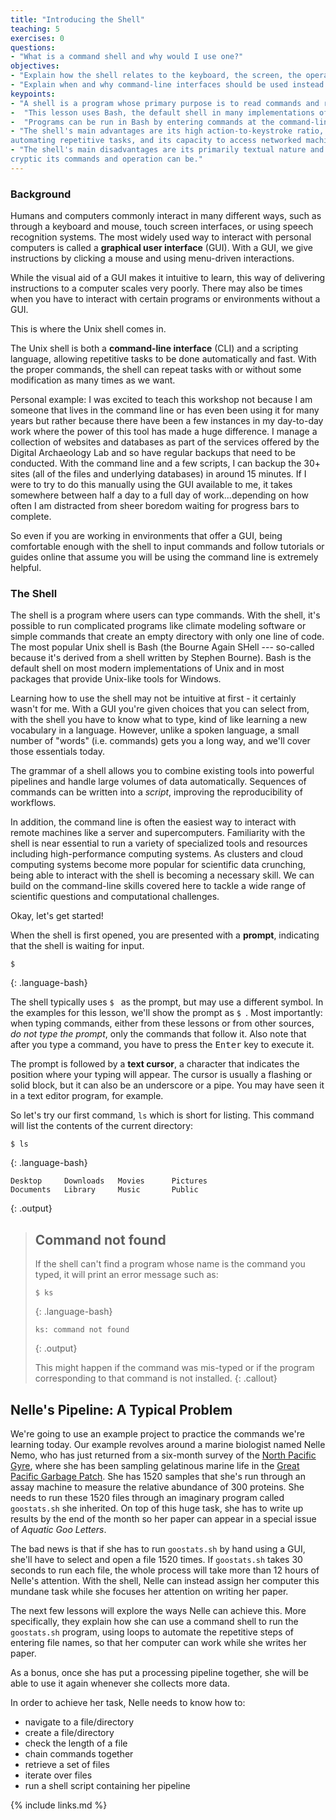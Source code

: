 ```yaml
---
title: "Introducing the Shell"
teaching: 5
exercises: 0
questions:
- "What is a command shell and why would I use one?"
objectives:
- "Explain how the shell relates to the keyboard, the screen, the operating system, and users' programs."
- "Explain when and why command-line interfaces should be used instead of graphical interfaces."
keypoints:
- "A shell is a program whose primary purpose is to read commands and run other programs."
-  "This lesson uses Bash, the default shell in many implementations of Unix."
-  "Programs can be run in Bash by entering commands at the command-line prompt."
- "The shell's main advantages are its high action-to-keystroke ratio, its support for
automating repetitive tasks, and its capacity to access networked machines."
- "The shell's main disadvantages are its primarily textual nature and how
cryptic its commands and operation can be."
---
```


### Background

Humans and computers commonly interact in many different ways, such as through a keyboard and mouse,
touch screen interfaces, or using speech recognition systems.
The most widely used way to interact with personal computers is called a
**graphical user interface** (GUI).
With a GUI, we give instructions by clicking a mouse and using menu-driven interactions.

While the visual aid of a GUI makes it intuitive to learn,
this way of delivering instructions to a computer scales very poorly. There may also be times when you have to interact with certain programs or environments without a GUI.

This is where the Unix shell comes in.

The Unix shell is both a **command-line interface** (CLI) and a scripting language,
allowing repetitive tasks to be done automatically and fast.
With the proper commands, the shell can repeat tasks with or without some modification
as many times as we want.

Personal example:
I was excited to teach this workshop not because I am someone that lives in the command line or has even been
using it for many years but rather because there have been a few instances in my day-to-day work where the power
of this tool has made a huge difference. I manage a collection of websites and databases as part of the services 
offered by the Digital Archaeology Lab and so have regular backups that need to be conducted. With the command
line and a few scripts, I can backup the 30+ sites (all of the files and underlying databases) in around 15
minutes. If I were to try to do this manually using the GUI available to me, it takes somewhere between half a
day to a full day of work...depending on how often I am distracted from sheer boredom waiting for progress bars to complete.

So even if you are working in environments that offer a GUI, being comfortable enough with the shell to input
commands and follow tutorials or guides online that assume you will be using the command line is extremely
helpful.

### The Shell

The shell is a program where users can type commands.
With the shell, it's possible to run complicated programs like climate modeling software
or simple commands that create an empty directory with only one line of code.
The most popular Unix shell is Bash (the Bourne Again SHell ---
so-called because it's derived from a shell written by Stephen Bourne).
Bash is the default shell on most modern implementations of Unix and in most packages that provide
Unix-like tools for Windows.

Learning how to use the shell may not be intuitive at first - it certainly wasn't for me. With a GUI you're given
choices that you can select from, with the shell you have to know what to type, kind of like learning a new
vocabulary in a language. However, unlike a spoken language, a small number of "words" (i.e. commands) gets you a
long way, and we'll cover those essentials today.

The grammar of a shell allows you to combine existing tools into powerful
pipelines and handle large volumes of data automatically. Sequences of
commands can be written into a _script_, improving the reproducibility of
workflows.

In addition, the command line is often the easiest way to interact with remote machines like a server
and supercomputers.
Familiarity with the shell is near essential to run a variety of specialized tools and resources
including high-performance computing systems.
As clusters and cloud computing systems become more popular for scientific data crunching,
being able to interact with the shell is becoming a necessary skill.
We can build on the command-line skills covered here
to tackle a wide range of scientific questions and computational challenges.

Okay, let's get started!

When the shell is first opened, you are presented with a **prompt**,
indicating that the shell is waiting for input.

```
$
```

{: .language-bash}

The shell typically uses `$ ` as the prompt, but may use a different symbol.
In the examples for this lesson, we'll show the prompt as `$ `.
Most importantly:
when typing commands, either from these lessons or from other sources,
_do not type the prompt_, only the commands that follow it.
Also note that after you type a command, you have to press the <kbd>Enter</kbd> key to execute it.

The prompt is followed by a **text cursor**, a character that indicates the position where your
typing will appear.
The cursor is usually a flashing or solid block, but it can also be an underscore or a pipe.
You may have seen it in a text editor program, for example.

So let's try our first command, `ls` which is short for listing.
This command will list the contents of the current directory:

```
$ ls
```

{: .language-bash}

```
Desktop     Downloads   Movies      Pictures
Documents   Library     Music       Public
```

{: .output}

> ## Command not found
>
> If the shell can't find a program whose name is the command you typed, it
> will print an error message such as:
>
> ```
> $ ks
> ```
>
> {: .language-bash}
>
> ```
> ks: command not found
> ```
>
> {: .output}
>
> This might happen if the command was mis-typed or if the program corresponding to that command
> is not installed.
> {: .callout}

## Nelle's Pipeline: A Typical Problem

We're going to use an example project to practice the commands we're learning today. Our example revolves around a marine biologist named Nelle Nemo, who has just returned from a six-month survey of the
[North Pacific Gyre](http://en.wikipedia.org/wiki/North_Pacific_Gyre),
where she has been sampling gelatinous marine life in the
[Great Pacific Garbage Patch](http://en.wikipedia.org/wiki/Great_Pacific_Garbage_Patch).
She has 1520 samples that she's run through an assay machine to measure the relative abundance
of 300 proteins.
She needs to run these 1520 files through an imaginary program called `goostats.sh` she inherited.
On top of this huge task, she has to write up results by the end of the month so her paper
can appear in a special issue of _Aquatic Goo Letters_.

The bad news is that if she has to run `goostats.sh` by hand using a GUI,
she'll have to select and open a file 1520 times.
If `goostats.sh` takes 30 seconds to run each file, the whole process will take more than 12 hours
of Nelle's attention.
With the shell, Nelle can instead assign her computer this mundane task while she focuses
her attention on writing her paper.

The next few lessons will explore the ways Nelle can achieve this.
More specifically,
they explain how she can use a command shell to run the `goostats.sh` program,
using loops to automate the repetitive steps of entering file names,
so that her computer can work while she writes her paper.

As a bonus,
once she has put a processing pipeline together,
she will be able to use it again whenever she collects more data.

In order to achieve her task, Nelle needs to know how to:

- navigate to a file/directory
- create a file/directory
- check the length of a file
- chain commands together
- retrieve a set of files
- iterate over files
- run a shell script containing her pipeline

{% include links.md %}
